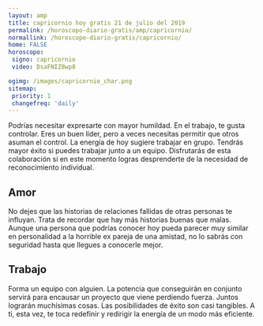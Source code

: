 ```yaml
---
layout: amp
title: capricornio hoy gratis 21 de julio del 2019 
permalink: /horoscopo-diario-gratis/amp/capricornio/
normallink: /horoscopo-diario-gratis/capricornio/
home: FALSE
horoscopo:
 signo: capricornio
 video: DsaFNIZ8wp8

ogimg: /images/capricornio_char.png
sitemap:
 priority: 1
 changefreq: 'daily'
---
```



Podrías necesitar expresarte con mayor humildad. En el trabajo, te gusta controlar. Eres un buen líder, pero a veces necesitas permitir que otros asuman el control. La energía de hoy sugiere trabajar en grupo. Tendrás mayor éxito si puedes trabajar junto a un equipo. Disfrutarás de esta colaboración si en este momento logras desprenderte de la necesidad de reconocimiento individual.

## Amor

No dejes que las historias de relaciones fallidas de otras personas te influyan. Trata de recordar que hay más historias buenas que malas. Aunque una persona que podrías conocer hoy pueda parecer muy similar en personalidad a la horrible ex pareja de una amistad, no lo sabrás con seguridad hasta que llegues a conocerle mejor.

## Trabajo

Forma un equipo con alguien. La potencia que conseguirán en conjunto servirá para encausar un proyecto que viene perdiendo fuerza. Juntos lograrán muchísimas cosas. Las posibilidades de éxito son casi tangibles. A ti, esta vez, te toca redefinir y redirigir la energía de un modo más eficiente.